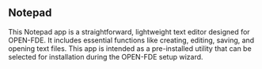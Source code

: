 ## Notepad
This Notepad app is a straightforward, lightweight text editor designed for OPEN-FDE.
It includes essential functions like creating, editing, saving, and opening text files.
This app is intended as a pre-installed utility that can be selected for installation during the OPEN-FDE setup wizard.